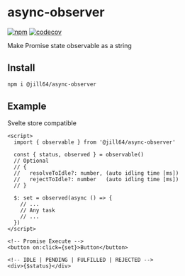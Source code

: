 # async-observer

[![npm](https://img.shields.io/npm/v/%40jill64%2Fasync-observer)](https://npmjs.com/package/@jill64/async-observer)
[![codecov](https://codecov.io/github/jill64/async-observer/graph/badge.svg?token=YKG2OJ1SXP)](https://codecov.io/github/jill64/async-observer)

Make Promise state observable as a string

## Install

```sh
npm i @jill64/async-observer
```

## Example

Svelte store compatible

```svelte
<script>
  import { observable } from '@jill64/async-observer'

  const { status, observed } = observable()
  // Optional
  // {
  //   resolveToIdle?: number, (auto idling time [ms])
  //   rejectToIdle?: number   (auto idling time [ms])
  // }

  $: set = observed(async () => {
    // ...
    // Any task
    // ...
  })
</script>

<!-- Promise Execute -->
<button on:click={set}>Button</button>

<!-- IDLE | PENDING | FULFILLED | REJECTED -->
<div>{$status}</div>
```
